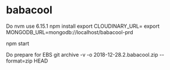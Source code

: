 babacool
========
Do 
nvm use 6.15.1
npm install
export CLOUDINARY_URL=<getfromelasticbeanstalk>
export MONGODB_URL=mongodb://localhost/babacool-prd


npm start

Do prepare for EBS
git archive -v -o 2018-12-28.2.babacool.zip --format=zip HEAD

